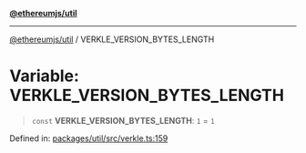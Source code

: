 [**@ethereumjs/util**](../README.md)

***

[@ethereumjs/util](../README.md) / VERKLE\_VERSION\_BYTES\_LENGTH

# Variable: VERKLE\_VERSION\_BYTES\_LENGTH

> `const` **VERKLE\_VERSION\_BYTES\_LENGTH**: `1` = `1`

Defined in: [packages/util/src/verkle.ts:159](https://github.com/ethereumjs/ethereumjs-monorepo/blob/master/packages/util/src/verkle.ts#L159)
